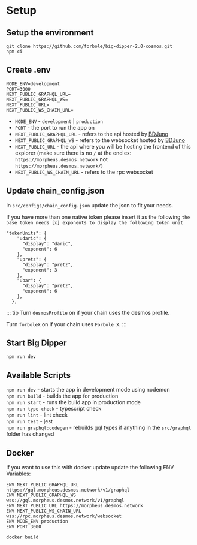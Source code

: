 # Setup

## Setup the environment

```
git clone https://github.com/forbole/big-dipper-2.0-cosmos.git
npm ci
```

## Create .env

```
NODE_ENV=development
PORT=3000
NEXT_PUBLIC_GRAPHQL_URL=
NEXT_PUBLIC_GRAPHQL_WS=
NEXT_PUBLIC_URL=
NEXT_PUBLIC_WS_CHAIN_URL=
```

- `NODE_ENV` - `development` | `production`
- `PORT` - the port to run the app on
- `NEXT_PUBLIC_GRAPHQL_URL` - refers to the api hosted by [BDJuno](https://github.com/forbole/bdjuno)
- `NEXT_PUBLIC_GRAPHQL_WS` - refers to the websocket hosted by [BDJuno](https://github.com/forbole/bdjuno)
- `NEXT_PUBLIC_URL` - the api where you will be hosting the frontend of this explorer (make sure there is no `/` at the end ex: `https://morpheus.desmos.network` not `https://morpheus.desmos.network/`)
- `NEXT_PUBLIC_WS_CHAIN_URL` - refers to the rpc websocket

## Update chain_config.json
In `src/configs/chain_config.json` update the json to fit your needs.

If you have more than one native token please insert it as the following `the base token needs [x] exponents to display the following token unit`

```
"tokenUnits": {
    "udaric": {
      "display": "daric",
      "exponent": 6
    },
    "upretz": {
      "display": "pretz",
      "exponent": 3
    },
    "ubar": {
      "display": "pretz",
      "exponent": 6
    },
  },
```

::: tip
Turn `desmosProfile` on if your chain uses the desmos profile.

Turn `forboleX` on if your chain uses `Forbole X`.
:::

## Start Big Dipper
```
npm run dev
```

## Available Scripts
`npm run dev` - starts the app in development mode using nodemon \
`npm run build` - builds the app for production \
`npm run start` - runs the build app in production mode \
`npm run type-check` - typescript check \
`npm run lint` - lint check \
`npm run test` - jest \
`npm run graphql:codegen` - rebuilds gql types if anything in the `src/graphql` folder has changed

## Docker
If you want to use this with docker update update the following ENV Variables:

```
ENV NEXT_PUBLIC_GRAPHQL_URL https://gql.morpheus.desmos.network/v1/graphql
ENV NEXT_PUBLIC_GRAPHQL_WS wss://gql.morpheus.desmos.network/v1/graphql
ENV NEXT_PUBLIC_URL https://morpheus.desmos.network
ENV NEXT_PUBLIC_WS_CHAIN_URL wss://rpc.morpheus.desmos.network/websocket
ENV NODE_ENV production
ENV PORT 3000
```

```
docker build
```
